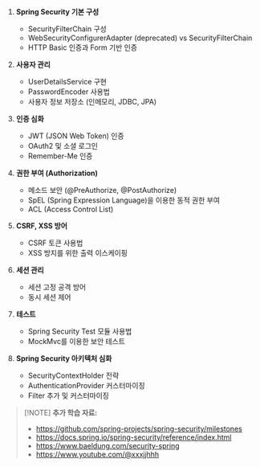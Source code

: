 
1. **Spring Security 기본 구성**
    - SecurityFilterChain 구성
    - WebSecurityConfigurerAdapter (deprecated) vs SecurityFilterChain
    - HTTP Basic 인증과 Form 기반 인증
    
2. **사용자 관리**
    - UserDetailsService 구현
    - PasswordEncoder 사용법
    - 사용자 정보 저장소 (인메모리, JDBC, JPA)
    
3. **인증 심화**
    - JWT (JSON Web Token) 인증
    - OAuth2 및 소셜 로그인
    - Remember-Me 인증
    
4. **권한 부여 (Authorization)**
    - 메소드 보안 (@PreAuthorize, @PostAuthorize)
    - SpEL (Spring Expression Language)을 이용한 동적 권한 부여
    - ACL (Access Control List)
    
5. **CSRF, XSS 방어**
    - CSRF 토큰 사용법
    - XSS 방지를 위한 출력 이스케이핑
    
6. **세션 관리**
    - 세션 고정 공격 방어
    - 동시 세션 제어
    
7. **테스트**
    - Spring Security Test 모듈 사용법
    - MockMvc를 이용한 보안 테스트
    
8. **Spring Security 아키텍처 심화**
    - SecurityContextHolder 전략
    - AuthenticationProvider 커스터마이징
    - Filter 추가 및 커스터마이징


> [!NOTE] **추가 학습 자료:**
> - https://github.com/spring-projects/spring-security/milestones
> - https://docs.spring.io/spring-security/reference/index.html
> - https://www.baeldung.com/security-spring
> - https://www.youtube.com/@xxxjjhhh

